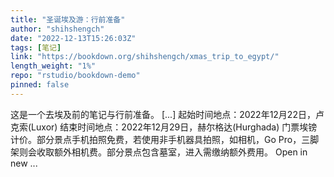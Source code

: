 ```yaml
---
title: "圣诞埃及游：行前准备"
author: "shihshengch"
date: "2022-12-13T15:26:03Z"
tags: [笔记]
link: "https://bookdown.org/shihshengch/xmas_trip_to_egypt/"
length_weight: "1%"
repo: "rstudio/bookdown-demo"
pinned: false
---
```


这是一个去埃及前的笔记与行前准备。 [...] 起始时间地点：2022年12月22日，卢克索(Luxor) 结束时间地点：2022年12月29日，赫尔格达(Hurghada) 门票埃镑计价。部分景点手机拍照免费，若使用非手机器具拍照，如相机，Go Pro，三脚架则会收取额外相机费。部分景点包含墓室，进入需缴纳额外费用。 Open in new ...
